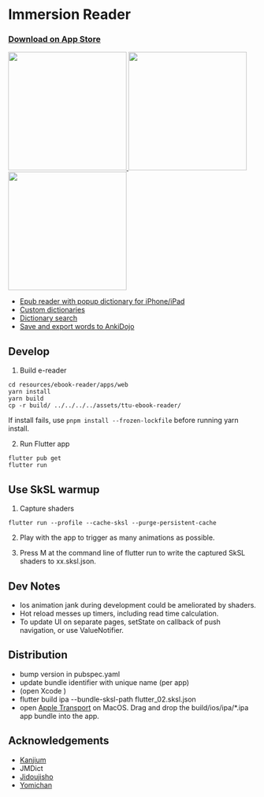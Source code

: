 # Immersion Reader

<h3><a href="https://apps.apple.com/us/app/immersion-reader/id6443721334">Download on App Store</h3>

<p float="left">
  <img src="https://user-images.githubusercontent.com/13146030/201500224-030caf5f-927c-423e-ac54-d84150c7f3fe.jpg" width="240" />
  <img src="https://user-images.githubusercontent.com/13146030/201500252-0affc16e-b81a-407a-9697-42ce780a9068.jpg" width="240" /> 
  <img src="https://user-images.githubusercontent.com/13146030/201500259-08b1be79-1628-4053-ad4e-4c39dff2a881.jpg" width="240" />
</p>

- Epub reader with popup dictionary for iPhone/iPad
- Custom dictionaries
- Dictionary search
- Save and export words to [AnkiDojo](https://ankiweb.net/shared/info/433778282)

## Develop

1. Build e-reader

```
cd resources/ebook-reader/apps/web
yarn install
yarn build
cp -r build/ ../../../../assets/ttu-ebook-reader/
```

If install fails, use `pnpm install --frozen-lockfile` before running yarn install.

2. Run Flutter app

```
flutter pub get
flutter run
```

## Use SkSL warmup

1. Capture shaders

```
flutter run --profile --cache-sksl --purge-persistent-cache
```

2. Play with the app to trigger as many animations as possible.

3. Press M at the command line of flutter run to write the captured SkSL shaders to xx.sksl.json.

## Dev Notes
- Ios animation jank during development could be ameliorated by shaders.
- Hot reload messes up timers, including read time calculation. 
- To update UI on separate pages, setState on callback of push navigation, or use ValueNotifier.

## Distribution

- bump version in pubspec.yaml
- update bundle identifier with unique name (per app)
- (open Xcode )
- flutter build ipa --bundle-sksl-path flutter_02.sksl.json
- open [Apple Transport](https://apps.apple.com/us/app/transporter/id1450874784) on MacOS. Drag and drop the build/ios/ipa/*.ipa app bundle into the app.

## Acknowledgements

- [Kanjium](https://github.com/mifunetoshiro/kanjium)
- JMDict
- [Jidoujisho](https://github.com/lrorpilla/jidoujisho)
- [Yomichan](https://github.com/FooSoft/yomichan)
